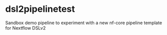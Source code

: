 # dsl2pipelinetest
Sandbox demo pipeline to experiment with a new nf-core pipeline template for Nextflow DSLv2

